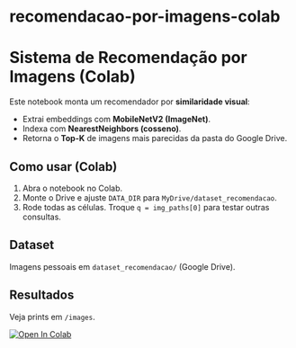 # recomendacao-por-imagens-colab
# Sistema de Recomendação por Imagens (Colab)

Este notebook monta um recomendador por **similaridade visual**:
- Extrai embeddings com **MobileNetV2 (ImageNet)**.
- Indexa com **NearestNeighbors (cosseno)**.
- Retorna o **Top-K** de imagens mais parecidas da pasta do Google Drive.

## Como usar (Colab)
1. Abra o notebook no Colab.
2. Monte o Drive e ajuste `DATA_DIR` para `MyDrive/dataset_recomendacao`.
3. Rode todas as células. Troque `q = img_paths[0]` para testar outras consultas.

## Dataset
Imagens pessoais em `dataset_recomendacao/` (Google Drive).

## Resultados
Veja prints em `/images`.

<!-- Badge opcional: troque <seu-usuario>/<seu-repo> -->
[![Open In Colab](https://colab.research.google.com/assets/colab-badge.svg)](https://colab.research.google.com/github/<seu-usuario>/<seu-repo>/blob/main/notebook.ipynb)
